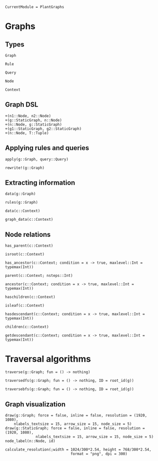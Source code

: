 ```@meta
CurrentModule = PlantGraphs
```

# Graphs

## Types

```@docs
Graph
```

```@docs
Rule
```

```@docs
Query
```

```@docs
Node
```

```@docs
Context
```

## Graph DSL

```@docs
+(n1::Node, n2::Node)
+(g::StaticGraph, n::Node)
+(n::Node, g::StaticGraph)
+(g1::StaticGraph, g2::StaticGraph)
+(n::Node, T::Tuple)
```

## Applying rules and queries

```@docs
apply(g::Graph, query::Query)
```

```@docs
rewrite!(g::Graph)
```

## Extracting information

```@docs
data(g::Graph)
```

```@docs
rules(g::Graph)
```

```@docs
data(c::Context)
```

```@docs
graph_data(c::Context)
```

## Node relations

```@docs
has_parent(c::Context)
```

```@docs
isroot(c::Context)
```

```@docs
has_ancestor(c::Context; condition = x -> true, maxlevel::Int = typemax(Int))
```

```@docs
parent(c::Context; nsteps::Int)
```

```@docs
ancestor(c::Context; condition = x -> true, maxlevel::Int = typemax(Int))
```

```@docs
haschildren(c::Context)
```

```@docs
isleaf(c::Context)
```

```@docs
hasdescendant(c::Context; condition = x -> true, maxlevel::Int = typemax(Int))
```

```@docs
children(c::Context)
```

```@docs
getdescendant(c::Context; condition = x -> true, maxlevel::Int = typemax(Int))
```

# Traversal algorithms

```@docs
traverse(g::Graph; fun = () -> nothing)
```

```@docs
traversedfs(g::Graph; fun = () -> nothing, ID = root_id(g))
```

```@docs
traversebfs(g::Graph; fun = () -> nothing, ID = root_id(g))
```

## Graph visualization

```@docs
draw(g::Graph; force = false, inline = false, resolution = (1920, 1080),
    nlabels_textsize = 15, arrow_size = 15, node_size = 5)
draw(g::StaticGraph; force = false, inline = false, resolution = (1920, 1080),
              nlabels_textsize = 15, arrow_size = 15, node_size = 5)
node_label(n::Node, id)
```

```@docs
calculate_resolution(;width = 1024/300*2.54, height = 768/300*2.54,
                              format = "png", dpi = 300)
```
